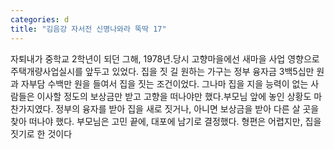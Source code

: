 ```yaml
---
categories: d
title: "김음강 자서전 신명나와라 뚝딱 17"
---
```

자퇴내가 중학교 2학년이 되던 그해, 1978년.당시 고향마을에선 새마을 사업 영향으로 주택개량사업실시를 앞두고 있었다. 집을 짓 길 원하는 가구는 정부 융자금 3백5십만 원과 자부담 수백만 원을 들여서 집을 짓는 조건이었다. 그나마 집을 지을 능력이 없는 사람들은 이사할 정도의 보상금만 받고 고향을 떠나야만 했다.부모님 앞에 놓인 상황도 마찬가지였다. 정부의 융자를 받아 집을 새로 짓거나, 아니면 보상금을 받아 다른 살 곳을 찾아 떠나야 했다. 부모님은 고민 끝에, 대포에 남기로 결정했다. 형편은 어렵지만, 집을 짓기로 한 것이다